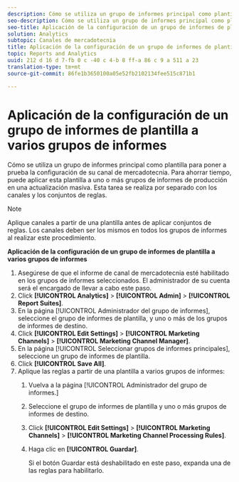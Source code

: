 ```yaml
---
description: Cómo se utiliza un grupo de informes principal como plantilla para poner a prueba la configuración de su canal de mercadotecnia. Para ahorrar tiempo, puede aplicar esta plantilla a uno o más grupos de informes de producción en una actualización masiva. Esta tarea se realiza por separado con los canales y los conjuntos de reglas.
seo-description: Cómo se utiliza un grupo de informes principal como plantilla para poner a prueba la configuración de su canal de mercadotecnia. Para ahorrar tiempo, puede aplicar esta plantilla a uno o más grupos de informes de producción en una actualización masiva. Esta tarea se realiza por separado con los canales y los conjuntos de reglas.
seo-title: Aplicación de la configuración de un grupo de informes de plantilla a varios grupos de informes
solution: Analytics
subtopic: Canales de mercadotecnia
title: Aplicación de la configuración de un grupo de informes de plantilla a varios grupos de informes
topic: Reports and Analytics
uuid: 212 d 16 d 7-fb 0 c -40 c 4-b 8 ff-a 86 c 9 a 511 a 23
translation-type: tm+mt
source-git-commit: 86fe1b3650100a05e52fb2102134fee515c871b1

---
```



# Aplicación de la configuración de un grupo de informes de plantilla a varios grupos de informes

Cómo se utiliza un grupo de informes principal como plantilla para poner a prueba la configuración de su canal de mercadotecnia. Para ahorrar tiempo, puede aplicar esta plantilla a uno o más grupos de informes de producción en una actualización masiva. Esta tarea se realiza por separado con los canales y los conjuntos de reglas.

>[!NOTE]
>
>Aplique canales a partir de una plantilla antes de aplicar conjuntos de reglas. Los canales deben ser los mismos en todos los grupos de informes al realizar este procedimiento.

**Aplicación de la configuración de un grupo de informes de plantilla a varios grupos de informes**

1. Asegúrese de que el informe de canal de mercadotecnia esté habilitado en los grupos de informes seleccionados. El administrador de su cuenta será el encargado de llevar a cabo este paso.
1. Click **[!UICONTROL Analytics]** &gt; **[!UICONTROL Admin]** &gt; **[!UICONTROL Report Suites]**.
1. En la página [!UICONTROL Administrador del grupo de informes], seleccione el grupo de informes de plantilla, y uno o más de los grupos de informes de destino.
1. Click **[!UICONTROL Edit Settings]** &gt; **[!UICONTROL Marketing Channels]** &gt; **[!UICONTROL Marketing Channel Manager]**.
1. En la página [!UICONTROL Seleccionar grupos de informes principales], seleccione un grupo de informes de plantilla.
1. Click **[!UICONTROL Save All]**.
1. Aplique las reglas a partir de una plantilla a varios grupos de informes:
   1. Vuelva a la página [!UICONTROL Administrador del grupo de informes.]
   1. Seleccione el grupo de informes de plantilla y uno o más grupos de informes de destino.
   1. Click **[!UICONTROL Edit Settings]** &gt; **[!UICONTROL Marketing Channels]** &gt; **[!UICONTROL Marketing Channel Processing Rules]**.
   1. Haga clic en **[!UICONTROL Guardar]**.

      Si el botón Guardar está deshabilitado en este paso, expanda una de las reglas para habilitarlo.

